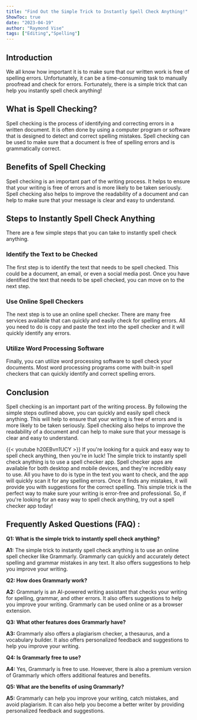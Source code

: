 ```yaml
---
title: "Find Out the Simple Trick to Instantly Spell Check Anything!"
ShowToc: true 
date: "2023-04-19"
author: "Raymond Vise" 
tags: ["Editing","Spelling"]
---
```

## Introduction

We all know how important it is to make sure that our written work is free of spelling errors. Unfortunately, it can be a time-consuming task to manually proofread and check for errors. Fortunately, there is a simple trick that can help you instantly spell check anything!

## What is Spell Checking?

Spell checking is the process of identifying and correcting errors in a written document. It is often done by using a computer program or software that is designed to detect and correct spelling mistakes. Spell checking can be used to make sure that a document is free of spelling errors and is grammatically correct.

## Benefits of Spell Checking

Spell checking is an important part of the writing process. It helps to ensure that your writing is free of errors and is more likely to be taken seriously. Spell checking also helps to improve the readability of a document and can help to make sure that your message is clear and easy to understand.

## Steps to Instantly Spell Check Anything

There are a few simple steps that you can take to instantly spell check anything. 

### Identify the Text to be Checked

The first step is to identify the text that needs to be spell checked. This could be a document, an email, or even a social media post. Once you have identified the text that needs to be spell checked, you can move on to the next step.

### Use Online Spell Checkers

The next step is to use an online spell checker. There are many free services available that can quickly and easily check for spelling errors. All you need to do is copy and paste the text into the spell checker and it will quickly identify any errors.

### Utilize Word Processing Software

Finally, you can utilize word processing software to spell check your documents. Most word processing programs come with built-in spell checkers that can quickly identify and correct spelling errors.

## Conclusion

Spell checking is an important part of the writing process. By following the simple steps outlined above, you can quickly and easily spell check anything. This will help to ensure that your writing is free of errors and is more likely to be taken seriously. Spell checking also helps to improve the readability of a document and can help to make sure that your message is clear and easy to understand.

{{< youtube h20EBvn1UCY >}} 
If you're looking for a quick and easy way to spell check anything, then you're in luck! The simple trick to instantly spell check anything is to use a spell checker app. Spell checker apps are available for both desktop and mobile devices, and they're incredibly easy to use. All you have to do is type in the text you want to check, and the app will quickly scan it for any spelling errors. Once it finds any mistakes, it will provide you with suggestions for the correct spelling. This simple trick is the perfect way to make sure your writing is error-free and professional. So, if you're looking for an easy way to spell check anything, try out a spell checker app today!

## Frequently Asked Questions (FAQ) :
**Q1: What is the simple trick to instantly spell check anything?**

**A1:** The simple trick to instantly spell check anything is to use an online spell checker like Grammarly. Grammarly can quickly and accurately detect spelling and grammar mistakes in any text. It also offers suggestions to help you improve your writing. 

**Q2: How does Grammarly work?**

**A2:** Grammarly is an AI-powered writing assistant that checks your writing for spelling, grammar, and other errors. It also offers suggestions to help you improve your writing. Grammarly can be used online or as a browser extension. 

**Q3: What other features does Grammarly have?**

**A3:** Grammarly also offers a plagiarism checker, a thesaurus, and a vocabulary builder. It also offers personalized feedback and suggestions to help you improve your writing. 

**Q4: Is Grammarly free to use?**

**A4:** Yes, Grammarly is free to use. However, there is also a premium version of Grammarly which offers additional features and benefits. 

**Q5: What are the benefits of using Grammarly?**

**A5:** Grammarly can help you improve your writing, catch mistakes, and avoid plagiarism. It can also help you become a better writer by providing personalized feedback and suggestions.





